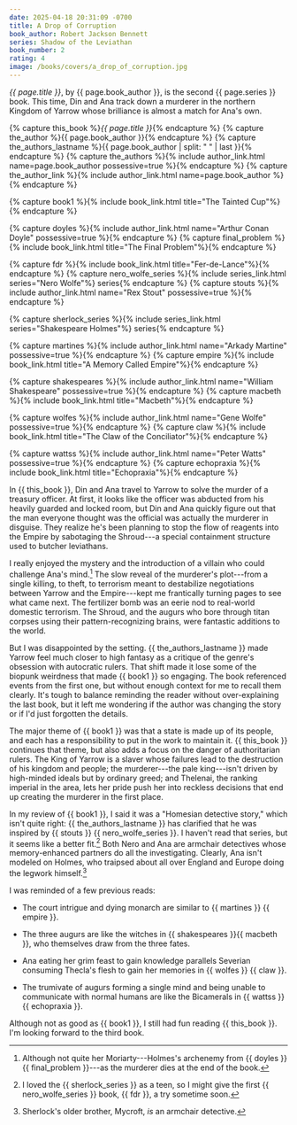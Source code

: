 ```yaml
---
date: 2025-04-18 20:31:09 -0700
title: A Drop of Corruption
book_author: Robert Jackson Bennett
series: Shadow of the Leviathan
book_number: 2
rating: 4
image: /books/covers/a_drop_of_corruption.jpg
---
```


<cite class="book-title">{{ page.title }}</cite>, by <span
class="author-name">{{ page.book_author }}</span>, is the second <span
class="book-series">{{ page.series }}</span> book. This time, Din and Ana
track down a murderer in the northern Kingdom of Yarrow whose brilliance is
almost a match for Ana's own.


{% capture this_book %}<cite class="book-title">{{ page.title }}</cite>{% endcapture %}
{% capture the_author %}<span class="author-name">{{ page.book_author }}</span>{% endcapture %}
{% capture the_authors_lastname %}<span class="author-name">{{ page.book_author | split: " " | last }}</span>{% endcapture %}
{% capture the_authors %}{% include author_link.html name=page.book_author possessive=true %}{% endcapture %}
{% capture the_author_link %}{% include author_link.html name=page.book_author %}{% endcapture %}

{% capture book1 %}{% include book_link.html title="The Tainted Cup"%}{% endcapture %}

{% capture doyles %}{% include author_link.html name="Arthur Conan Doyle" possessive=true %}{% endcapture %}
{% capture final_problem %}{% include book_link.html title="The Final Problem"%}{% endcapture %}

{% capture fdr %}{% include book_link.html title="Fer-de-Lance"%}{% endcapture %}
{% capture nero_wolfe_series %}{% include series_link.html series="Nero Wolfe"%} series{% endcapture %}
{% capture stouts %}{% include author_link.html name="Rex Stout" possessive=true %}{% endcapture %}

{% capture sherlock_series %}{% include series_link.html series="Shakespeare Holmes"%} series{% endcapture %}

{% capture martines %}{% include author_link.html name="Arkady Martine" possessive=true %}{% endcapture %}
{% capture empire %}{% include book_link.html title="A Memory Called Empire"%}{% endcapture %}

{% capture shakespeares %}{% include author_link.html name="William Shakespeare" possessive=true %}{% endcapture %}
{% capture macbeth %}{% include book_link.html title="Macbeth"%}{% endcapture %}

{% capture wolfes %}{% include author_link.html name="Gene Wolfe" possessive=true %}{% endcapture %}
{% capture claw %}{% include book_link.html title="The Claw of the Conciliator"%}{% endcapture %}

{% capture wattss %}{% include author_link.html name="Peter Watts" possessive=true %}{% endcapture %}
{% capture echopraxia %}{% include book_link.html title="Echopraxia"%}{% endcapture %}

In {{ this_book }}, Din and Ana travel to Yarrow to solve the murder of a
treasury officer. At first, it looks like the officer was abducted from his
heavily guarded and locked room, but Din and Ana quickly figure out that the
man everyone thought was the official was actually the murderer in disguise.
They realize he's been planning to stop the flow of reagents into the Empire
by sabotaging the Shroud---a special containment structure used to butcher
leviathans. <!-- TODO: Not really -->

I really enjoyed the mystery and the introduction of a villain who could
challenge Ana's mind.[^moriarty] The slow reveal of the murderer's plot---from
a single killing, to theft, to terrorism meant to destabilize negotiations
between Yarrow and the Empire---kept me frantically turning pages to see what
came next. The fertilizer bomb was an eerie nod to real-world domestic
terrorism. The Shroud, and the augurs who bore through titan corpses using
their pattern-recognizing brains, were fantastic additions to the world.

[^moriarty]:
    Although not quite her Moriarty---Holmes's archenemy from {{
    doyles }} {{ final_problem }}---as the murderer dies at the end of the
    book.

But I was disappointed by the setting. {{ the_authors_lastname }} made Yarrow
feel much closer to high fantasy as a critique of the genre's obsession with
autocratic rulers. That shift made it lose some of the biopunk weirdness that
made {{ book1 }} so engaging. The book referenced events from the first one,
but without enough context for me to recall them clearly. It's tough to
balance reminding the reader without over-explaining the last book, but it
left me wondering if the author was changing the story or if I'd just
forgotten the details.

The major theme of {{ book1 }} was that a state is made up of its people, and
each has a responsibility to put in the work to maintain it. {{ this_book }}
continues that theme, but also adds a focus on the danger of authoritarian
rulers. The King of Yarrow is a slaver whose failures lead to the destruction
of his kingdom and people; the murderer---the pale king---isn't driven by
high-minded ideals but by ordinary greed; and Thelenai, the ranking imperial
in the area, lets her pride push her into reckless decisions that end up
creating the murderer in the first place.

In my review of {{ book1 }}, I said it was a "Homesian detective story," which
isn't quite right: {{ the_authors_lastname }} has clarified that he was
inspired by {{ stouts }} {{ nero_wolfe_series }}. I haven't read that series,
but it seems like a better fit.[^nero] Both Nero and Ana are armchair
detectives whose memory-enhanced partners do all the investigating. Clearly,
Ana isn't modeled on Holmes, who traipsed about all over England and Europe
doing the legwork himself.[^mycroft]

[^nero]:
    I loved the {{ sherlock_series }} as a teen, so I might give the first {{
    nero_wolfe_series }} book, {{ fdr }}, a try sometime soon.

[^mycroft]: Sherlock's older brother, Mycroft, _is_ an armchair detective.

I was reminded of a few previous reads:

- The court intrigue and dying monarch are similar to {{ martines }} {{ empire
  }}.

- The three augurs are like the witches in {{ shakespeares }}{{ macbeth }},
  who themselves draw from the three fates.

- Ana eating her grim feast to gain knowledge parallels Severian consuming
  Thecla's flesh to gain her memories in {{ wolfes }} {{ claw }}.

- The trumivate of augurs forming a single mind and being unable to
  communicate with normal humans are like the Bicamerals in {{ wattss }} {{
  echopraxia }}.

Although not as good as {{ book1 }}, I still had fun reading {{ this_book }}.
I'm looking forward to the third book.
